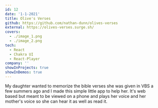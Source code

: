 ```yaml
---
id: 12
date: '1-1-2021'
title: Olive's Verses
github: https://github.com/nathan-dunn/olives-verses
external: https://olives-verses.surge.sh/
covers:
  - ./image_1.png
  - ./image_2.png
tech:
  - React
  - Chakra UI
  - React-Player
company: ''
showInProjects: true
showInDemos: true
---
```


My daughter wanted to memorize the bible verses she was given in VBS a few summers ago and I made this simple little app to help her. It's web based but meant to be viewed on a phone and plays her voice and her mother's voice so she can hear it as well as read it.
